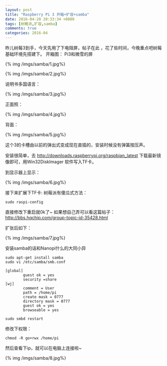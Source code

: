 ```yaml
---
layout: post
title: "Raspberry Pi 3 开箱+扩容+samba"
date: 2016-04-20 20:33:34 +0800
tags: [树莓派,扩容,samba]
comments: true
categories: 2016-04
---
```

昨儿树莓3到手，今天先用了下电阻屏，帖子在此 ，花了些时间，今晚重点吧树莓基础环境先搭建下。<!--more-->
开箱图：
Pi3和微雪的屏

{% img /imgs/samba/1.jpg%} 

{% img /imgs/samba/2.jpg%} 

说明书多国语言：

{% img /imgs/samba/3.jpg%} 

正面照：

{% img /imgs/samba/4.jpg%} 

背面：

{% img /imgs/samba/5.jpg%} 

这个3的卡槽由以前的弹出式变成现在直插的，安装时候没有弹簧按压声。


安装很简单，去 http://downloads.raspberrypi.org/raspbian_latest 下载最新镜像即可，用Win32DiskImager 软件写入TF卡。

到显示器上显示：

{% img /imgs/samba/6.jpg%} 

接下来扩展下TF卡:
树莓派有傻瓜式方法：
```
sudo raspi-config
```

直接修改下重启就0k了~
如果想自己弄可以看这篇帖子：
http://bbs.hqchip.com/group-topic-id-35428.html

扩张后如下：

{% img /imgs/samba/7.jpg%} 

安装samba的话和Nanopi什么的大同小异


```
sudo apt-get install samba
sudo vi /etc/samba/smb.conf

[global]
        guest ok = yes
        security =share
[wj]
        comment = User
        path = /home/pi
        create mask = 0777
        directory mask = 0777
        guest ok = yes
        browseable = yes

sudo smbd restart
```
修改下权限：
```
chmod -R go+rwx /home/pi
```
然后查看下ip，就可以在电脑上连接啦~

{% img /imgs/samba/8.jpg%} 